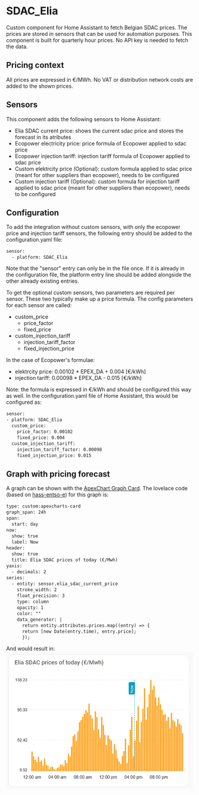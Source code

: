 # SDAC_Elia
Custom component for Home Assistant to fetch Belgian SDAC prices. The prices are stored in sensors that can be used for automation purposes.
This component is built for quarterly hour prices.
No API key is needed to fetch the data.

## Pricing context
All prices are expressed in €/MWh. No VAT or distribution network costs are added to the shown prices.

## Sensors
This component adds the following sensors to Home Assistant:
- Elia SDAC current price: shows the current sdac price and stores the forecast in its atributes
- Ecopower electricity price: price formula of Ecopower applied to sdac price
- Ecopower injection tariff: injection tariff formula of Ecopower applied to sdac price
- Custom elektrcity price (Optional): custom formula applied to sdac price (meant for other suppliers than ecopower), needs to be configured
- Custom injection tariff (Optional): custom formula for injection tariff applied to sdac price (meant for other suppliers than ecopower), needs to be configured

## Configuration
To add the integration without custom sensors, with only the ecopower price and injection tariff sensors, the following entry should be added to the configuration.yaml file:
```
sensor:
  - platform: SDAC_Elia
```
Note that the "sensor" entry can only be in the file once. If it is already in the configuration file, the platform entry line should be added alongside the other already existing entries.

To get the optional custom sensors, two parameters are required per sensor. These two typically make up a price formula.
The config parameters for each sensor are called:
- custom_price
  - price_factor
  - fixed_price
- custom_injection_tariff
  - injection_tariff_factor
  - fixed_injection_price

In the case of Ecopower's formulae:
- elektrcity price: 0.00102 * EPEX_DA + 0.004 [€/kWh]
- injection tariff: 0.00098 * EPEX_DA - 0.015 [€/kWh]
  
Note: the formula is expressed in €/kWh and should be configured this way as well.
In the configuration.yaml file of Home Assistant, this would be configured as:

```
sensor:
- platform: SDAC_Elia
  custom_price:
    price_factor: 0.00102
    fixed_price: 0.004
  custom_injection_tariff:
    injection_tariff_factor: 0.00098
    fixed_injection_price: 0.015
```
## Graph with pricing forecast
A graph can be shown with the [ApexChart Graph Card](https://github.com/RomRider/apexcharts-card). 
The lovelace code (based on [hass-entso-e](https://github.com/JaccoR/hass-entso-e)) for this graph is:
```
type: custom:apexcharts-card
graph_span: 24h
span:
  start: day
now:
  show: true
  label: Now
header:
  show: true
  title: Elia SDAC prices of today (€/Mwh)
yaxis:
  - decimals: 2
series:
  - entity: sensor.elia_sdac_current_price
    stroke_width: 2
    float_precision: 3
    type: column
    opacity: 1
    color: ""
    data_generator: |
      return entity.attributes.prices.map((entry) => { 
      return [new Date(entry.time), entry.price];
      });
```
And would result in:\
![SDAC prices forecast plot](https://github.com/milanhin/SDAC_Elia/blob/main/assets/forecast_plot.png)
